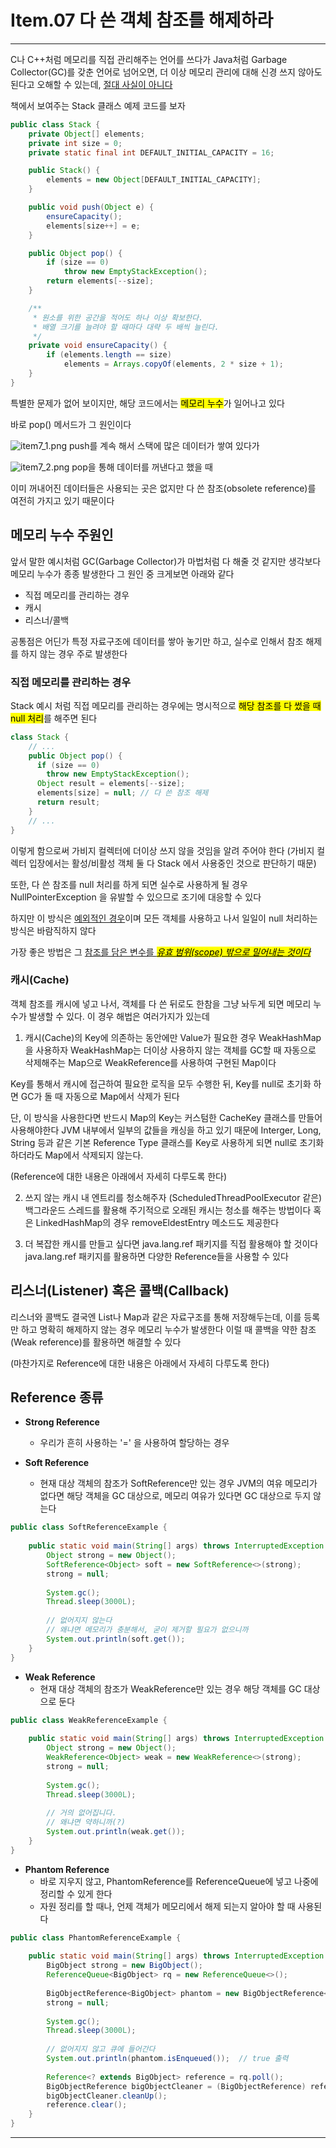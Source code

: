 # Item.07 다 쓴 객체 참조를 해제하라
---

C나 C++처럼 메모리를 직접 관리해주는 언어를 쓰다가 Java처럼 Garbage Collector(GC)를 갖춘 언어로 넘어오면, 더 이상 메모리 관리에 대해 신경 쓰지 않아도 된다고 오해할 수 있는데, <u>절대
사실이 아니다</u>

책에서 보여주는 Stack 클래스 예제 코드를 보자

```java
public class Stack {
    private Object[] elements;
    private int size = 0;
    private static final int DEFAULT_INITIAL_CAPACITY = 16;

    public Stack() {
        elements = new Object[DEFAULT_INITIAL_CAPACITY];
    }

    public void push(Object e) {
        ensureCapacity();
        elements[size++] = e;
    }

    public Object pop() {
        if (size == 0)
            throw new EmptyStackException();
        return elements[--size];
    }

    /**
     * 원소를 위한 공간을 적어도 하나 이상 확보한다.  
     * 배열 크기를 늘려야 할 때마다 대략 두 배씩 늘린다.  
     */
    private void ensureCapacity() {
        if (elements.length == size)
            elements = Arrays.copyOf(elements, 2 * size + 1);
    }
}
```

특별한 문제가 없어 보이지만, 해당 코드에서는 <mark>메모리 누수</mark>가 일어나고 있다

바로 pop() 메서드가 그 원인이다

![item7_1.png](./img/item7_1.png)  push를 계속 해서 스택에 많은 데이터가 쌓여 있다가

![item7_2.png](./img/item7_2.png)  pop을 통해 데이터를 꺼낸다고 했을 때

이미 꺼내어진 데이터들은 사용되는 곳은 없지만 다 쓴 참조(obsolete reference)를 여전히 가지고 있기 때문이다



## 메모리 누수 주원인

앞서 말한 예시처럼 GC(Garbage Collector)가 마법처럼 다 해줄 것 같지만 생각보다 메모리 누수가 종종 발생한다
그 원인 중 크게보면 아래와 같다

- 직접 메모리를 관리하는 경우
- 캐시
- 리스너/콜백
  
공통점은 어딘가 특정 자료구조에 데이터를 쌓아 놓기만 하고, 실수로 인해서 참조 해제를 하지 않는 경우 주로 발생한다


### 직접 메모리를 관리하는 경우
Stack 예시 처럼 직접 메모리를 관리하는 경우에는 명시적으로 <mark>해당 참조를 다 썼을 때 null 처리</mark>를 해주면 된다
```java
class Stack {
    // ...
    public Object pop() {
      if (size == 0)
        throw new EmptyStackException();
      Object result = elements[--size];
      elements[size] = null; // 다 쓴 참조 해제
      return result;
    }
    // ...
}
```
이렇게 함으로써 가비지 컬렉터에 더이상 쓰지 않을 것임을 알려 주어야 한다
(가비지 컬렉터 입장에서는 활성/비활성 객체 둘 다 Stack 에서 사용중인 것으로 판단하기 때문)

또한, 다 쓴 참조를 null 처리를 하게 되면 실수로 사용하게 될 경우 NullPointerException 을 유발할 수 있으므로 조기에 대응할 수 있다

하지만 이 방식은 <u>예외적인 경우</u>이며 모든 객체를 사용하고 나서 일일이 null 처리하는 방식은 바람직하지 않다

가장 좋은 방법은 그 <u>참조를 담은 변수를 <mark><i>유효 범위(scope) 밖으로 밀어내는 것이다</i></u></mark>


### 캐시(Cache)
객체 참조를 캐시에 넣고 나서, 객체를 다 쓴 뒤로도 한참을 그냥 놔두게 되면 메모리 누수가 발생할 수 있다.
이 경우 해법은 여러가지가 있는데

1. 캐시(Cache)의 Key에 의존하는 동안에만 Value가 필요한 경우 WeakHashMap을 사용하자
WeakHashMap는 더이상 사용하지 않는 객체를 GC할 때 자동으로 삭제해주는 Map으로 WeakReference를 사용하여 구현된 Map이다

Key를 통해서 캐시에 접근하여 필요한 로직을 모두 수행한 뒤,
Key를 null로 초기화 하면 GC가 돌 때 자동으로 Map에서 삭제가 된다

단, 이 방식을 사용한다면 반드시 Map의 Key는 커스텀한 CacheKey 클래스를 만들어 사용해야한다
JVM 내부에서 일부의 값들을 캐싱을 하고 있기 때문에 Interger, Long, String 등과 같은 기본 Reference Type 클래스를 Key로 사용하게 되면 null로 초기화 하더라도 Map에서 삭제되지 않는다.

(Reference에 대한 내용은 아래에서 자세히 다루도록 한다)

2. 쓰지 않는 캐시 내 엔트리를 청소해주자
(ScheduledThreadPoolExecutor 같은) 백그라운드 스레드를 활용해 주기적으로 오래된 캐시는 청소를 해주는 방법이다
혹은 LinkedHashMap의 경우 removeEldestEntry 메소드도 제공한다

3. 더 복잡한 캐시를 만들고 싶다면 java.lang.ref 패키지를 직접 활용해야 할 것이다
java.lang.ref 패키지를 활용하면 다양한 Reference들을 사용할 수 있다


## 리스너(Listener) 혹은 콜백(Callback)
리스너와 콜백도 결국엔 List나 Map과 같은 자료구조를 통해 저장해두는데, 이를 등록만 하고 명확히 해제하지 않는 경우 메모리 누수가 발생한다
이럴 때 콜백을 약한 참조(Weak reference)를 활용하면 해결할 수 있다

(마찬가지로 Reference에 대한 내용은 아래에서 자세히 다루도록 한다)



## Reference 종류
- **Strong Reference**
    - 우리가 흔히 사용하는 '=' 을 사용하여 할당하는 경우

- **Soft Reference**
	- 현재 대상 객체의 참조가 SoftReference만 있는 경우 JVM의 여유 메모리가 없다면 해당 객체을 GC 대상으로, 메모리 여유가 있다면 GC 대상으로 두지 않는다
```java
public class SoftReferenceExample {  
  
    public static void main(String[] args) throws InterruptedException {  
        Object strong = new Object();  
        SoftReference<Object> soft = new SoftReference<>(strong);  
        strong = null;  
  
        System.gc();  
        Thread.sleep(3000L);  
  
        // 없어지지 않는다 
        // 왜냐면 메모리가 충분해서, 굳이 제거할 필요가 없으니까
        System.out.println(soft.get());  
    }  
}
```

- **Weak Reference**
	- 현재 대상 객체의 참조가 WeakReference만 있는 경우 해당 객체를 GC 대상으로 둔다
```java
public class WeakReferenceExample {  
  
    public static void main(String[] args) throws InterruptedException {  
        Object strong = new Object();  
        WeakReference<Object> weak = new WeakReference<>(strong);  
        strong = null;  
  
        System.gc();  
        Thread.sleep(3000L);  
  
        // 거의 없어집니다.  
        // 왜냐면 약하니까(?) 
        System.out.println(weak.get());  
    }  
}
```

- **Phantom Reference**
	- 바로 지우지 않고, PhantomReference를 ReferenceQueue에 넣고 나중에 정리할 수 있게 한다
	- 자원 정리를 할 때나, 언제 객체가 메모리에서 해제 되는지 알아야 할 때 사용된다
```java
public class PhantomReferenceExample {  
  
    public static void main(String[] args) throws InterruptedException {  
        BigObject strong = new BigObject();  
        ReferenceQueue<BigObject> rq = new ReferenceQueue<>();  
  
        BigObjectReference<BigObject> phantom = new BigObjectReference<>(strong, rq);  
        strong = null;  
  
        System.gc();  
        Thread.sleep(3000L);  
  
        // 없어지지 않고 큐에 들어간다
        System.out.println(phantom.isEnqueued());  // true 출력 
  
        Reference<? extends BigObject> reference = rq.poll();  
        BigObjectReference bigObjectCleaner = (BigObjectReference) reference;  
        bigObjectCleaner.cleanUp();  
        reference.clear();  
    }  
}
```

---
